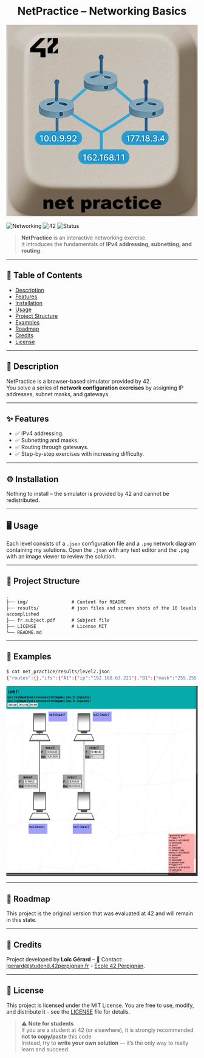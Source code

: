 <div align="center">
  <h1>NetPractice – Networking Basics</h1>
  <img src="./img/net_practice.png"/>
  <br>
</div>

![Networking](https://img.shields.io/badge/topic-Networking-blue)
![42](https://img.shields.io/badge/school-42-black)
![Status](https://img.shields.io/badge/status-completed-brightgreen)

> **NetPractice** is an interactive networking exercise.  
> It introduces the fundamentals of **IPv4 addressing, subnetting, and routing**.

---

## 📖 Table of Contents
- [Description](#-description)
- [Features](#-features)
- [Installation](#%EF%B8%8F-installation)
- [Usage](#-usage)
- [Project Structure](#-project-structure)
- [Examples](#-examples)
- [Roadmap](#-roadmap)
- [Credits](#-credits)
- [License](#-license)

---

## 📝 Description
NetPractice is a browser-based simulator provided by 42.  
You solve a series of **network configuration exercises** by assigning IP addresses, subnet masks, and gateways.  

---

## ✨ Features
- ✅ IPv4 addressing.  
- ✅ Subnetting and masks.  
- ✅ Routing through gateways.  
- ✅ Step-by-step exercises with increasing difficulty.  

---

## ⚙️ Installation
Nothing to install – the simulator is provided by 42 and cannot be redistributed.

---

## 🖥 Usage

Each level consists of a `.json` configuration file and a `.png` network diagram containing my solutions.
Open the `.json` with any text editor and the `.png` with an image viewer to review the solution.

---

## 📂 Project Structure

```
.
├── img/                # Content for README
├── results/            # json files and screen shots of the 10 levels accomplished
├── fr.subject.pdf      # Subject file
├── LICENSE		        # License MIT
└── README.md
```

---

## 🔎 Examples

```bash
$ cat net_practice/results/level2.json
{"routes":{},"ifs":{"A1":{"ip":"192.168.63.221"},"B1":{"mask":"255.255.255.224"},"C1":{"ip":"192.168.63.253"},"D1":{"ip":"192.168.63.254"}}}%
```

<img src="./results/level2.png" height="500"/>

---

## 🚀 Roadmap
This project is the original version that was evaluated at 42 and will remain in this state.  

---

## 👤 Credits
Project developed by **Loïc Gérard** – 📧 Contact: lgerard@studend.42perpignan.fr - [École 42 Perpignan](https://42perpignan.fr).

---

## 📜 License
This project is licensed under the MIT License. You are free to use, modify, and distribute it - see the [LICENSE](./LICENSE) file for details.

> ⚠️ **Note for students**  
> If you are a student at 42 (or elsewhere), it is strongly recommended **not to copy/paste** this code.  
> Instead, try to **write your own solution** — it’s the only way to really learn and succeed.